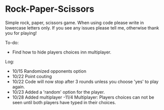 # Rock-Paper-Scissors

Simple rock, paper, scissors game. When using code please write in lowercase letters only. If you see any issues please tell me, otherwise thank you for playing!

To-do:
- Find how to hide players choices inn multiplayer.

Log:
- 10/15 Randomized opponents option
- 10/22 Point couting 
- 10/22 Code will now stop after 3 rounds unless you choose 'yes' to play again.
- 10/23 Added a 'random' option for the player.
- 10/28 Added multiplayer
-11/4 Multiplayer: Players choices can not be seen until both players have typed in their choices.
